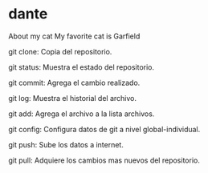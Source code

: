 # dante
About my cat
My favorite cat is Garfield


git clone: Copia del repositorio.

git status: Muestra el estado del repositorio.

git commit: Agrega el cambio realizado.

git log: Muestra el historial del archivo.

git add: Agrega el archivo a la lista archivos.

git config: Configura datos de git a nivel global-individual.

git push: Sube los datos a internet.

git pull: Adquiere los cambios mas nuevos del repositorio.